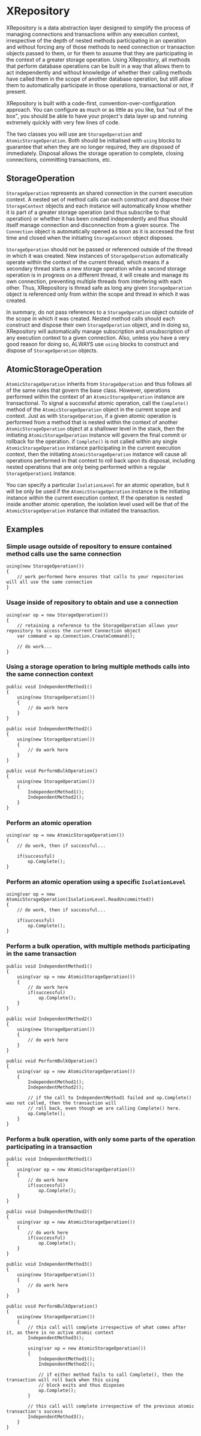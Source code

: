 XRepository
===========

XRepository is a data abstraction layer designed to simplify the process of managing connections and transactions
within any execution context, irrespective of the depth of nested methods participating in an operation and without
forcing any of those methods to need connection or transaction objects passed to them, or for them to assume that they
are participating in the context of a greater storage operation. Using XRepository, all methods that perform database
operations can be built in a way that allows them to act independently and without knowledge of whether their calling
methods have called them in the scope of another database operation, but still allow them to automatically participate
in those operations, transactional or not, if present.

XRepository is built with a code-first, convention-over-configuration approach. You can configure as much or as little
as you like, but "out of the box", you should be able to have your project's data layer up and running extremely
quickly with very few lines of code.

The two classes you will use are `StorageOperation` and `AtomicStorageOperation`. Both should be initialised with
`using` blocks to guarantee that when they are no longer required, they are disposed of immediately. Disposal allows
the storage operation to complete, closing connections, committing transactions, etc.

StorageOperation
----------------

`StorageOperation` represents an shared connection in the current execution context. A nested set of method calls can
each construct and dispose their `StorageContext` objects and each instance will automatically know whether it is part
of a greater storage operation (and thus subscribe to that operation) or whether it has been created independently and
thus should itself manage connection and disconnection from a given source. The `Connection` object is automatically
opened as soon as it is accessed the first time and closed when the initiating `StorageContext` object disposes.

`StorageOperation` should not be passed or referenced outside of the thread in which it was created. New instances of
`StorageOperation` automatically operate within the context of the current thread, which means if a secondary thread
starts a new storage operation while a second storage operation is in progress on a different thread, it will create
and manage its own connection, preventing multiple threads from interfering with each other. Thus, XRepository is
thread safe as long any given `StorageOperation` object is referenced only from within the scope and thread in which it
was created.

In summary, do not pass references to a `StorageOperation` object outside of the scope in which it was created. Nested
method calls should each construct and dispose their own `StorageOperation` object, and in doing so, XRepository will
automatically manage subscription and unsubscription of any execution context to a given connection. Also, unless you
have a very good reason for doing so, ALWAYS use `using` blocks to construct and dispose of `StorageOperation` objects.

AtomicStorageOperation
----------------------

`AtomicStorageOperation` inherits from `StorageOperation` and thus follows all of the same rules that govern the
base class. However, operations performed within the context of an `AtomicStorageOperation` instance are transactional.
To signal a successful atomic operation, call the `Complete()` method of the `AtomicStorageOperation` object in the
current scope and context. Just as with `StorageOperation`, if a given atomic operation is performed from a method that
is nested within the context of another `AtomicStorageOperation` object at a shallower level in the stack, then the
initiating `AtomicStorageOperation` instance will govern the final commit or rollback for the operation. if
`Complete()` is not called within any single `AtomicStorageOperation` instance participating in the current execution
context, then the initiating `AtomicStorageOperation` instance will cause all operations performed in that context to
roll back upon its disposal, including nested operations that are only being performed within a regular
`StorageOperation1` instance.

You can specify a particular `IsolationLevel` for an atomic operation, but it will be only be used if the
`AtomicStorageOperation` instance is the initiating instance within the current execution context. If the operation is
nested inside another atomic operation, the isolation level used will be that of the `AtomicStorageOperation` instance
that initiated the transaction.

Examples
--------
### Simple usage outside of repository to ensure contained method calls use the same connection

    using(new StorageOperation())
	{
		// work performed here ensures that calls to your repositories will all use the same connection
	}

### Usage inside of repository to obtain and use a connection

    using(var op = new StorageOperation())
	{
		// retaining a reference to the StorageOperation allows your repository to access the current Connection object
		var command = op.Connection.CreateCommand();
		
		// do work...
	}

### Using a storage operation to bring multiple methods calls into the same connection context

    public void IndependentMethod1()
	{
		using(new StorageOperation())
		{
			// do work here
		}
	}

	public void IndependentMethod2()
	{
		using(new StorageOperation())
		{
			// do work here
		}
	}

	public void PerformBulkOperation()
	{
		using(new StorageOperation())
		{
			IndependentMethod1();
			IndependentMethod2();
		}
	}

### Perform an atomic operation

    using(var op = new AtomicStorageOperation())
	{
		// do work, then if successful...

		if(successful)
			op.Complete();
	}

### Perform an atomic operation using a specific `IsolationLevel`

    using(var op = new AtomicStorageOperation(IsolationLevel.ReadUncommitted))
	{
		// do work, then if successful...

		if(successful)
			op.Complete();
	}

### Perform a bulk operation, with multiple methods participating in the same transaction

    public void IndependentMethod1()
	{
		using(var op = new AtomicStorageOperation())
		{
			// do work here
			if(successful)
				op.Complete();
		}
	}

	public void IndependentMethod2()
	{
		using(new StorageOperation())
		{
			// do work here
		}
	}

	public void PerformBulkOperation()
	{
		using(var op = new AtomicStorageOperation())
		{
			IndependentMethod1();
			IndependentMethod2();

			// if the call to IndependentMethod1 failed and op.Complete() was not called, then the transaction will
			// roll back, even though we are calling Complete() here.
			op.Complete();
		}
	}

### Perform a bulk operation, with only some parts of the operation participating in a transaction

    public void IndependentMethod1()
	{
		using(var op = new AtomicStorageOperation())
		{
			// do work here
			if(successful)
				op.Complete();
		}
	}

    public void IndependentMethod2()
	{
		using(var op = new AtomicStorageOperation())
		{
			// do work here
			if(successful)
				op.Complete();
		}
	}

	public void IndependentMethod3()
	{
		using(new StorageOperation())
		{
			// do work here
		}
	}

	public void PerformBulkOperation()
	{
		using(new StorageOperation())
		{
			// this call will complete irrespective of what comes after it, as there is no active atomic context
			IndependentMethod3();

			using(var op = new AtomicStorageOperation())
			{
				IndependentMethod1();
				IndependentMethod2();

				// if either method fails to call Complete(), then the transaction will roll back when this using
				// block exits and thus disposes
				op.Complete();
			}

			// this call will complete irrespective of the previous atomic transaction's success
			IndependentMethod3();
		}
	}
